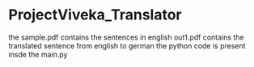 # ProjectViveka_Translator
the sample.pdf contains the sentences in english 
out1.pdf contains the translated sentence from english to german
the python code is present insde the main.py
